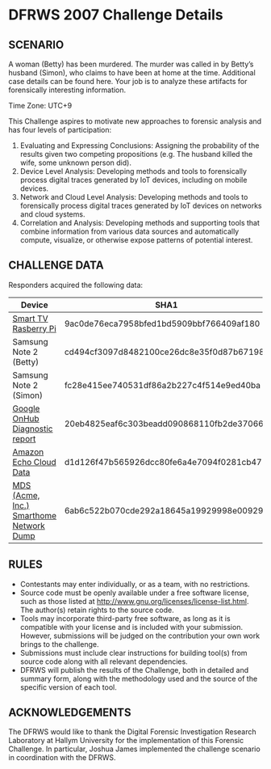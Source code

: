 # DFRWS 2007 Challenge Details

## SCENARIO

A woman (Betty) has been murdered. The murder was called in by Betty’s husband (Simon), who claims to have been at home at the time. Additional case details can be found here. Your job is to analyze these artifacts for forensically interesting information.

Time Zone: UTC+9

This Challenge aspires to motivate new approaches to forensic analysis and has four levels of participation:

1. Evaluating and Expressing Conclusions: Assigning the probability of the results given two competing propositions (e.g. The husband killed the wife, some unknown person did).
1. Device Level Analysis: Developing methods and tools to forensically process digital traces generated by IoT devices, including on mobile devices.
1. Network and Cloud Level Analysis: Developing methods and tools to forensically process digital traces generated by IoT devices on networks and cloud systems.
1. Correlation and Analysis: Developing methods and supporting tools that combine information from various data sources and automatically compute, visualize, or otherwise expose patterns of potential interest.


## CHALLENGE DATA

Responders acquired the following data:

| Device | SHA1 |
| --- | ---|
[Smart TV Rasberry Pi](https://www.dropbox.com/s/vvkza954gn9sx89/001-SmartTV-RaspberryPi.zip?dl=0) | 9ac0de76eca7958bfed1bd5909bbf766409af180 
Samsung Note 2 (Betty) | cd494cf3097d8482100ce26dc8e35f0d87b67198 | *too large for github*
Samsung Note 2 (Simon) | fc28e415ee740531df86a2b227c4f514e9ed40ba | *too large for github*
[Google OnHub Diagnostic report](materials/004-Onhub-diagnostic-report) | 20eb4825eaf6c303beadd090868110fb2de37066
[Amazon Echo Cloud Data](materials/005-Amazon-Echo-Alexa-Web-Scrape.zip) | d1d126f47b565926dcc80fe6a4e7094f0281cb47
[MDS (Acme, Inc.) Smarthome Network Dump](materials/IoT_Net_Traffic.zip) | 6ab6c522b070cde292a18645a19929998e009293


## RULES

+ Contestants may enter individually, or as a team, with no restrictions.
+ Source code must be openly available under a free software license, such as those listed at http://www.gnu.org/licenses/license-list.html. The author(s) retain rights to the source code.
+ Tools may incorporate third-party free software, as long as it is compatible with your license and is included with your submission. However, submissions will be judged on the contribution your own work brings to the challenge.
+ Submissions must include clear instructions for building tool(s) from source code along with all relevant dependencies.
+ DFRWS will publish the results of the Challenge, both in detailed and summary form, along with the methodology used and the source of the specific version of each tool.

## ACKNOWLEDGEMENTS

The DFRWS would like to thank the Digital Forensic Investigation Research Laboratory at Hallym University for the implementation of this Forensic Challenge. In particular, Joshua James implemented the challenge scenario in coordination with the DFRWS.
